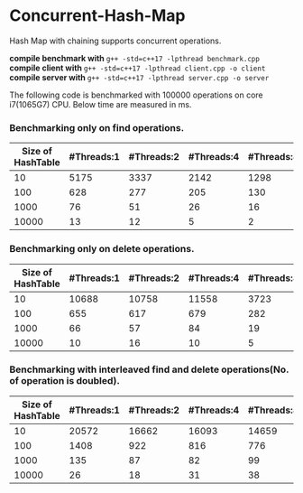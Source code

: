 # Concurrent-Hash-Map
Hash Map with chaining supports concurrent operations.

<b> compile benchmark with </b>  `g++ -std=c++17 -lpthread benchmark.cpp` <br>
<b> compile client with </b>  `g++ -std=c++17 -lpthread client.cpp -o client` <br>
<b> compile server with </b>  `g++ -std=c++17 -lpthread server.cpp -o server` <br>

<p>The following code is benchmarked with 100000 operations on core i7(1065G7) CPU. Below time are measured in ms.</p>


### Benchmarking only on find operations.
   Size of HashTable  |  #Threads:1 | #Threads:2 | #Threads:4 | #Threads:8 |
| ------------- | ------------- | ------------- | ------------- | ------------- |
| 10  | 5175  | 3337  | 2142  | 1298  |
| 100  | 628  | 277  | 205  | 130  |
| 1000  | 76  | 51  | 26  | 16  |
| 10000  |  13  | 12  | 5  | 2  |


### Benchmarking only on delete operations.
   Size of HashTable  |  #Threads:1 | #Threads:2 | #Threads:4 | #Threads:8 |
| ------------- | ------------- | ------------- | ------------- | ------------- |
| 10  | 10688  | 10758  | 11558  | 3723  |
| 100  | 655  | 617  | 679  | 282  |
| 1000  | 66  | 57  | 84  | 19  |
| 10000  |  10  | 16  | 10  | 5  |

### Benchmarking with interleaved find and delete operations(No. of operation is doubled).
   Size of HashTable  |  #Threads:1 | #Threads:2 | #Threads:4 | #Threads:8 |
| ------------- | ------------- | ------------- | ------------- | ------------- |
| 10  | 20572  | 16662  | 16093  | 14659  |
| 100  | 1408  | 922  | 816  | 776  |
| 1000  | 135  | 87  | 82  | 99  |
| 10000  |  26  | 18  | 31  | 38  |
